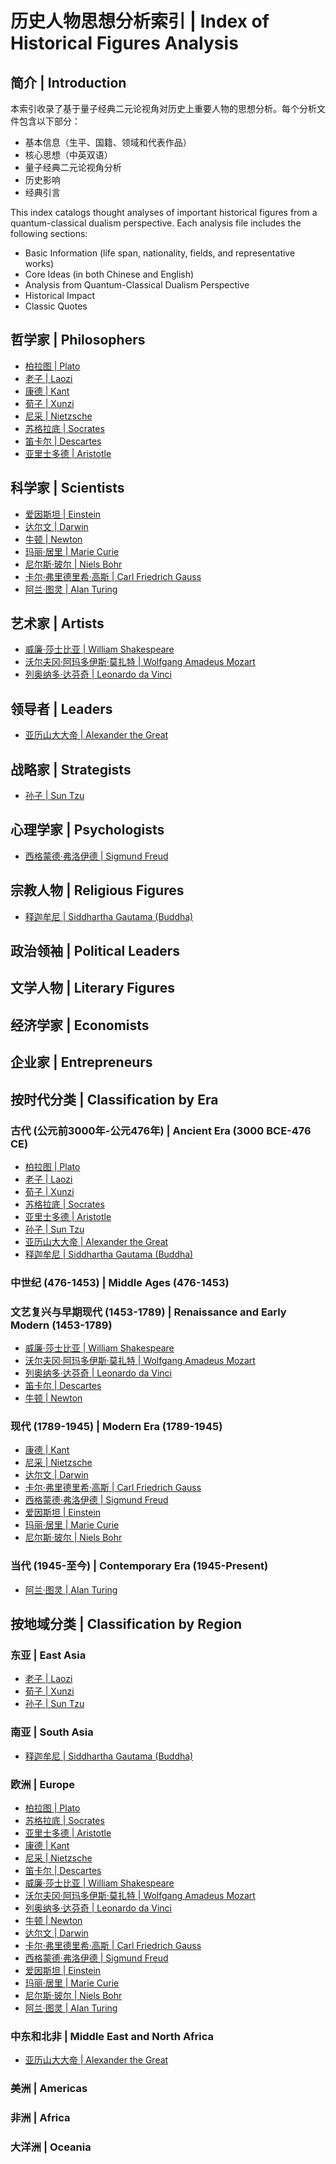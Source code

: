 # 历史人物思想分析索引 | Index of Historical Figures Analysis

## 简介 | Introduction

本索引收录了基于量子经典二元论视角对历史上重要人物的思想分析。每个分析文件包含以下部分：
- 基本信息（生平、国籍、领域和代表作品）
- 核心思想（中英双语）
- 量子经典二元论视角分析
- 历史影响
- 经典引言

This index catalogs thought analyses of important historical figures from a quantum-classical dualism perspective. Each analysis file includes the following sections:
- Basic Information (life span, nationality, fields, and representative works)
- Core Ideas (in both Chinese and English)
- Analysis from Quantum-Classical Dualism Perspective
- Historical Impact
- Classic Quotes

## 哲学家 | Philosophers

- [柏拉图 | Plato](philosophers/plato.md)
- [老子 | Laozi](philosophers/laozi.md)
- [康德 | Kant](philosophers/kant.md)
- [荀子 | Xunzi](philosophers/xunzi.md)
- [尼采 | Nietzsche](philosophers/nietzsche.md)
- [苏格拉底 | Socrates](philosophers/socrates.md)
- [笛卡尔 | Descartes](philosophers/descartes.md)
- [亚里士多德 | Aristotle](philosophers/aristotle.md)

## 科学家 | Scientists

- [爱因斯坦 | Einstein](scientists/einstein.md)
- [达尔文 | Darwin](scientists/darwin.md)
- [牛顿 | Newton](scientists/newton.md)
- [玛丽·居里 | Marie Curie](scientists/marie_curie.md)
- [尼尔斯·玻尔 | Niels Bohr](scientists/bohr.md)
- [卡尔·弗里德里希·高斯 | Carl Friedrich Gauss](scientists/gauss.md)
- [阿兰·图灵 | Alan Turing](scientists/turing.md)

## 艺术家 | Artists

- [威廉·莎士比亚 | William Shakespeare](artists/shakespeare.md)
- [沃尔夫冈·阿玛多伊斯·莫扎特 | Wolfgang Amadeus Mozart](artists/mozart.md)
- [列奥纳多·达芬奇 | Leonardo da Vinci](artists/davinci.md)

## 领导者 | Leaders

- [亚历山大大帝 | Alexander the Great](leaders/alexander.md)

## 战略家 | Strategists

- [孙子 | Sun Tzu](strategists/sunzi.md)

## 心理学家 | Psychologists

- [西格蒙德·弗洛伊德 | Sigmund Freud](psychologists/freud.md)

## 宗教人物 | Religious Figures

- [释迦牟尼 | Siddhartha Gautama (Buddha)](religious/buddha.md)

## 政治领袖 | Political Leaders

## 文学人物 | Literary Figures

## 经济学家 | Economists

## 企业家 | Entrepreneurs

## 按时代分类 | Classification by Era

### 古代 (公元前3000年-公元476年) | Ancient Era (3000 BCE-476 CE)
- [柏拉图 | Plato](philosophers/plato.md)
- [老子 | Laozi](philosophers/laozi.md)
- [荀子 | Xunzi](philosophers/xunzi.md)
- [苏格拉底 | Socrates](philosophers/socrates.md)
- [亚里士多德 | Aristotle](philosophers/aristotle.md)
- [孙子 | Sun Tzu](strategists/sunzi.md)
- [亚历山大大帝 | Alexander the Great](leaders/alexander.md)
- [释迦牟尼 | Siddhartha Gautama (Buddha)](religious/buddha.md)

### 中世纪 (476-1453) | Middle Ages (476-1453)

### 文艺复兴与早期现代 (1453-1789) | Renaissance and Early Modern (1453-1789)
- [威廉·莎士比亚 | William Shakespeare](artists/shakespeare.md)
- [沃尔夫冈·阿玛多伊斯·莫扎特 | Wolfgang Amadeus Mozart](artists/mozart.md)
- [列奥纳多·达芬奇 | Leonardo da Vinci](artists/davinci.md)
- [笛卡尔 | Descartes](philosophers/descartes.md)
- [牛顿 | Newton](scientists/newton.md)

### 现代 (1789-1945) | Modern Era (1789-1945)
- [康德 | Kant](philosophers/kant.md)
- [尼采 | Nietzsche](philosophers/nietzsche.md)
- [达尔文 | Darwin](scientists/darwin.md)
- [卡尔·弗里德里希·高斯 | Carl Friedrich Gauss](scientists/gauss.md)
- [西格蒙德·弗洛伊德 | Sigmund Freud](psychologists/freud.md)
- [爱因斯坦 | Einstein](scientists/einstein.md)
- [玛丽·居里 | Marie Curie](scientists/marie_curie.md)
- [尼尔斯·玻尔 | Niels Bohr](scientists/bohr.md)

### 当代 (1945-至今) | Contemporary Era (1945-Present)
- [阿兰·图灵 | Alan Turing](scientists/turing.md)

## 按地域分类 | Classification by Region

### 东亚 | East Asia
- [老子 | Laozi](philosophers/laozi.md)
- [荀子 | Xunzi](philosophers/xunzi.md)
- [孙子 | Sun Tzu](strategists/sunzi.md)

### 南亚 | South Asia
- [释迦牟尼 | Siddhartha Gautama (Buddha)](religious/buddha.md)

### 欧洲 | Europe
- [柏拉图 | Plato](philosophers/plato.md)
- [苏格拉底 | Socrates](philosophers/socrates.md)
- [亚里士多德 | Aristotle](philosophers/aristotle.md)
- [康德 | Kant](philosophers/kant.md)
- [尼采 | Nietzsche](philosophers/nietzsche.md)
- [笛卡尔 | Descartes](philosophers/descartes.md)
- [威廉·莎士比亚 | William Shakespeare](artists/shakespeare.md)
- [沃尔夫冈·阿玛多伊斯·莫扎特 | Wolfgang Amadeus Mozart](artists/mozart.md)
- [列奥纳多·达芬奇 | Leonardo da Vinci](artists/davinci.md)
- [牛顿 | Newton](scientists/newton.md)
- [达尔文 | Darwin](scientists/darwin.md)
- [卡尔·弗里德里希·高斯 | Carl Friedrich Gauss](scientists/gauss.md)
- [西格蒙德·弗洛伊德 | Sigmund Freud](psychologists/freud.md)
- [爱因斯坦 | Einstein](scientists/einstein.md)
- [玛丽·居里 | Marie Curie](scientists/marie_curie.md)
- [尼尔斯·玻尔 | Niels Bohr](scientists/bohr.md)
- [阿兰·图灵 | Alan Turing](scientists/turing.md)

### 中东和北非 | Middle East and North Africa
- [亚历山大大帝 | Alexander the Great](leaders/alexander.md)

### 美洲 | Americas

### 非洲 | Africa

### 大洋洲 | Oceania 